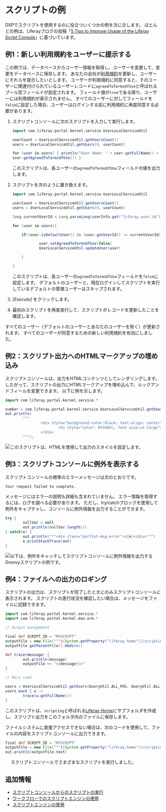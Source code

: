 # スクリプトの例

DXPでスクリプトを使用するのに役立ついくつかの例を次に示します。 ほとんどの例は、Liferayブログの投稿「[5 Tips to Improve Usage of the Liferay Script Console](https://liferay.dev/blogs/-/blogs/5-tips-to-improve-usage-of-the-liferay-script-console)」に基づいています。

## 例1：新しい利用規約をユーザーに提示する

この例では、データベースからユーザー情報を取得し、ユーザーを変更して、変更をデータベースに保存します。 あなたの会社が[利用規約](https://help.liferay.com/hc/en-us/articles/360031899692-Instance-Configuration-Instance-Settings#terms-of-use)を更新し、ユーザーにそれらを提示したいとします。 ユーザーが利用規約に同意すると、そのユーザーに関連付けられているユーザーレコードに`agreedToTermsOfUse`と呼ばれるブール型フィールドが設定されます。 フィールド値が`true`である限り、ユーザーには利用規約が表示されません。 すべてのユーザーに対してフィールドを`false`に設定した場合、ユーザーはログインする前に利用規約に再度同意する必要があります。

1.  スクリプトコンソールに次のスクリプトを入力して実行します。

    ``` groovy
    import com.liferay.portal.kernel.service.UserLocalServiceUtil

    userCount = UserLocalServiceUtil.getUsersCount()
    users = UserLocalServiceUtil.getUsers(0, userCount)

    for (user in users) { println("User Name: " + user.getFullName() + " -- " +
    user.getAgreedToTermsOfUse()) }
    ```

    このスクリプトは、各ユーザーの`agreedToTermsOfUse`フィールドの値を出力します。

2.  スクリプトを次のように置き換えます。

    ``` groovy
    import com.liferay.portal.kernel.service.UserLocalServiceUtil

    userCount = UserLocalServiceUtil.getUsersCount()
    users = UserLocalServiceUtil.getUsers(0, userCount)

    long currentUserId = Long.parseLong(userInfo.get("liferay.user.id"))

    for (user in users){

        if(!user.isDefaultUser() && (user.getUserId() != currentUserId)) {

                user.setAgreedToTermsOfUse(false)
                UserLocalServiceUtil.updateUser(user)

        }

    }
    ```

    このスクリプトは、各ユーザーの`agreedToTermsOfUse`フィールドを`false`に設定します。 デフォルトのユーザーと、現在ログインしてスクリプトを実行しているデフォルトの管理ユーザーはスキップされます。

3.  *[Execute]* をクリックします。

4.  最初のスクリプトを再度実行して、スクリプトがレコードを更新したことを確認します。

すべてのユーザー（デフォルトのユーザーとあなたのユーザーを除く）が更新されます。 すべてのユーザーが同意するための新しい利用規約を有効にしました。

## 例2：スクリプト出力へのHTMLマークアップの埋め込み

スクリプトコンソールは、出力をHTMLコンテンツとしてレンダリングします。 したがって、スクリプトの出力にHTMLマークアップを埋め込んで、ルックアンドフィールを変更できます。 以下に例を示します。

``` groovy
import com.liferay.portal.kernel.service.*

number = com.liferay.portal.kernel.service.UserLocalServiceUtil.getUsersCount();
out.println(
        """
                <div style="background-color:black; text-align: center">
                        <h1 style="color: #37A9CC; font-size:xx-large">${number}</h1>
                </div>
        """);
```

![このスクリプトは、HTMLを使用して出力のスタイルを設定します。](./script-examples/images/01.png)

## 例3：スクリプトコンソールに例外を表示する

スクリプトコンソールの標準のエラーメッセージは次のとおりです。

    Your request failed to complete.

メッセージにはエラーの説明も詳細も含まれていません。 エラー情報を取得するには、ログを調べる必要があります。 ただし、try/catchブロックを使用して例外をキャプチャし、コンソールに例外情報を出力することができます。

``` groovy
try {
        nullVar = null
        out.println(nullVar.length())
} catch(e) {
        out.println("""<div class="portlet-msg-error">${e}</div>""")
        e.printStackTrace(out)
}
```

![以下は、例外をキャッチしてスクリプトコンソールに例外情報を出力するGroovyスクリプトの例です。](./script-examples/images/02.png)

## 例4：ファイルへの出力のロギング

スクリプトの出力は、スクリプトが完了したときにのみスクリプトコンソールに表示されます。 スクリプトの進行状況を確認したい場合は、メッセージをファイルに記録できます。

``` groovy
import com.liferay.portal.kernel.service.*
import com.liferay.portal.kernel.dao.orm.*

// Output management

final def SCRIPT_ID = "MYSCRIPT"
outputFile = new File("""${System.getProperty("liferay.home")}/scripting/out-${SCRIPT_ID}.txt""")
outputFile.getParentFile().mkdirs()

def trace(message) {
        out.println(message)
        outputFile << "${message}\n"
}

// Main code

users = UserLocalServiceUtil.getUsers(QueryUtil.ALL_POS, QueryUtil.ALL_POS)
users.each { u ->
        trace(u.getFullName())
}
```

このスクリプトは、`scripting`と呼ばれる[Liferay Home](../../installation-and-upgrades/reference/liferay-home.md)にサブフォルダを作成し、スクリプト出力をこのフォルダ内のファイルに保存します。

ファイルシステムに直接アクセスできない場合は、次のコードを使用して、ファイルの内容をスクリプトコンソールに出力できます。

``` groovy
final def SCRIPT_ID = "MYSCRIPT"
outputFile = new File("""${System.getProperty("liferay.home")}/scripting/out-${SCRIPT_ID}.txt""")
out.println(outputFile.text)
```

　 スクリプトコンソールでさまざまなスクリプトを実行しました。

## 追加情報

  - [スクリプトコンソールからのスクリプトの実行](./running-scripts-from-the-script-console.md)
  - [ワークフローでのスクリプトエンジンの使用](../../process-automation/workflow/developer-guide/using-the-script-engine-in-workflow.md)
  - [スクリプトエンジンの使用](../using-the-script-engine.md)

